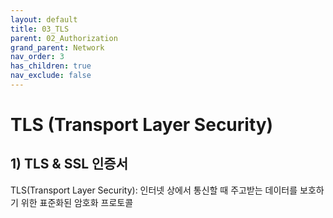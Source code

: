 ```yaml
---
layout: default
title: 03_TLS
parent: 02_Authorization
grand_parent: Network
nav_order: 3
has_children: true
nav_exclude: false
---
```


# TLS (Transport Layer Security)

## 1) TLS & SSL 인증서  
TLS(Transport Layer Security): 인터넷 상에서 통신할 때 주고받는 데이터를 보호하기 위한 표준화된 암호화 프로토콜
